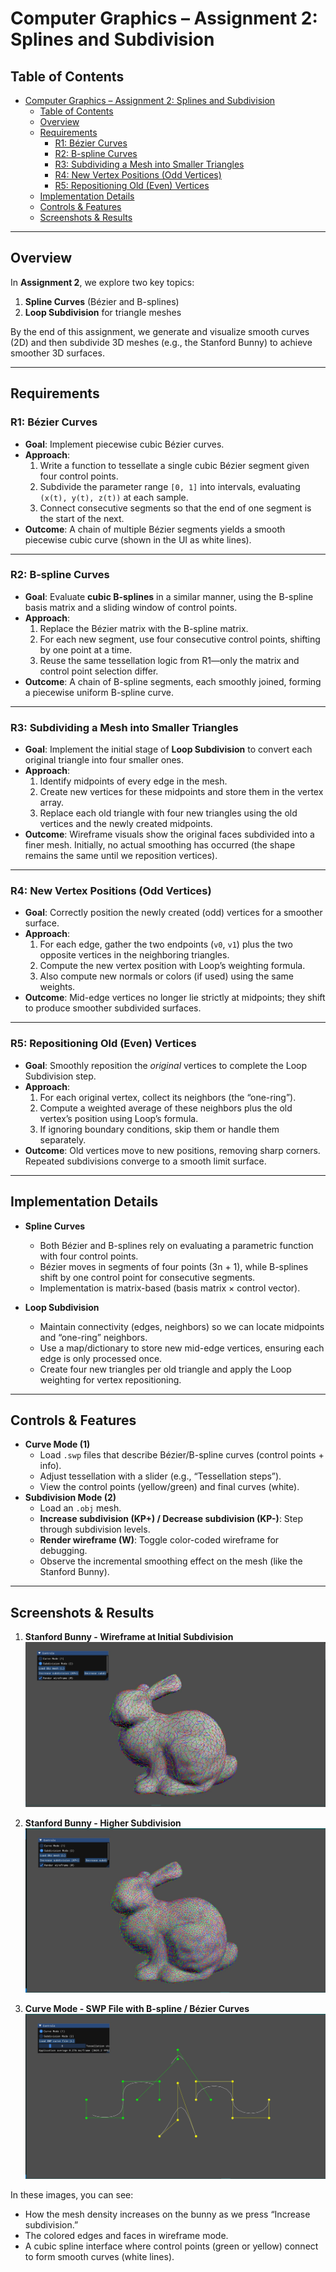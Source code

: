 # Computer Graphics – Assignment 2: Splines and Subdivision

## Table of Contents
- [Computer Graphics – Assignment 2: Splines and Subdivision](#computer-graphics--assignment-2-splines-and-subdivision)
  - [Table of Contents](#table-of-contents)
  - [Overview](#overview)
  - [Requirements](#requirements)
    - [R1: Bézier Curves](#r1-bézier-curves)
    - [R2: B-spline Curves](#r2-b-spline-curves)
    - [R3: Subdividing a Mesh into Smaller Triangles](#r3-subdividing-a-mesh-into-smaller-triangles)
    - [R4: New Vertex Positions (Odd Vertices)](#r4-new-vertex-positions-odd-vertices)
    - [R5: Repositioning Old (Even) Vertices](#r5-repositioning-old-even-vertices)
  - [Implementation Details](#implementation-details)
  - [Controls \& Features](#controls--features)
  - [Screenshots \& Results](#screenshots--results)

---

## Overview
In **Assignment 2**, we explore two key topics:
1. **Spline Curves** (Bézier and B-splines)  
2. **Loop Subdivision** for triangle meshes  

By the end of this assignment, we generate and visualize smooth curves (2D) and then subdivide 3D meshes (e.g., the Stanford Bunny) to achieve smoother 3D surfaces.

---

## Requirements

### R1: Bézier Curves
- **Goal**: Implement piecewise cubic Bézier curves.
- **Approach**:  
  1. Write a function to tessellate a single cubic Bézier segment given four control points.  
  2. Subdivide the parameter range `[0, 1]` into intervals, evaluating `(x(t), y(t), z(t))` at each sample.  
  3. Connect consecutive segments so that the end of one segment is the start of the next.  
- **Outcome**: A chain of multiple Bézier segments yields a smooth piecewise cubic curve (shown in the UI as white lines).

---

### R2: B-spline Curves
- **Goal**: Evaluate **cubic B-splines** in a similar manner, using the B-spline basis matrix and a sliding window of control points.  
- **Approach**:  
  1. Replace the Bézier matrix with the B-spline matrix.  
  2. For each new segment, use four consecutive control points, shifting by one point at a time.  
  3. Reuse the same tessellation logic from R1—only the matrix and control point selection differ.  
- **Outcome**: A chain of B-spline segments, each smoothly joined, forming a piecewise uniform B-spline curve.

---

### R3: Subdividing a Mesh into Smaller Triangles
- **Goal**: Implement the initial stage of **Loop Subdivision** to convert each original triangle into four smaller ones.  
- **Approach**:  
  1. Identify midpoints of every edge in the mesh.  
  2. Create new vertices for these midpoints and store them in the vertex array.  
  3. Replace each old triangle with four new triangles using the old vertices and the newly created midpoints.  
- **Outcome**: Wireframe visuals show the original faces subdivided into a finer mesh. Initially, no actual smoothing has occurred (the shape remains the same until we reposition vertices).

---

### R4: New Vertex Positions (Odd Vertices)
- **Goal**: Correctly position the newly created (odd) vertices for a smoother surface.  
- **Approach**:  
  1. For each edge, gather the two endpoints (`v0`, `v1`) plus the two opposite vertices in the neighboring triangles.  
  2. Compute the new vertex position with Loop’s weighting formula.  
  3. Also compute new normals or colors (if used) using the same weights.  
- **Outcome**: Mid-edge vertices no longer lie strictly at midpoints; they shift to produce smoother subdivided surfaces.

---

### R5: Repositioning Old (Even) Vertices
- **Goal**: Smoothly reposition the *original* vertices to complete the Loop Subdivision step.  
- **Approach**:  
  1. For each original vertex, collect its neighbors (the “one-ring”).  
  2. Compute a weighted average of these neighbors plus the old vertex’s position using Loop’s formula.  
  3. If ignoring boundary conditions, skip them or handle them separately.  
- **Outcome**: Old vertices move to new positions, removing sharp corners. Repeated subdivisions converge to a smooth limit surface.

---

## Implementation Details
- **Spline Curves**  
  - Both Bézier and B-splines rely on evaluating a parametric function with four control points.  
  - Bézier moves in segments of four points (3n + 1), while B-splines shift by one control point for consecutive segments.  
  - Implementation is matrix-based (basis matrix × control vector).

- **Loop Subdivision**  
  - Maintain connectivity (edges, neighbors) so we can locate midpoints and “one-ring” neighbors.  
  - Use a map/dictionary to store new mid-edge vertices, ensuring each edge is only processed once.  
  - Create four new triangles per old triangle and apply the Loop weighting for vertex repositioning.

---

## Controls & Features
- **Curve Mode (1)**  
  - Load `.swp` files that describe Bézier/B-spline curves (control points + info).  
  - Adjust tessellation with a slider (e.g., “Tessellation steps”).  
  - View the control points (yellow/green) and final curves (white).  
- **Subdivision Mode (2)**  
  - Load an `.obj` mesh.  
  - **Increase subdivision (KP+) / Decrease subdivision (KP-)**: Step through subdivision levels.  
  - **Render wireframe (W)**: Toggle color-coded wireframe for debugging.  
  - Observe the incremental smoothing effect on the mesh (like the Stanford Bunny).

---

## Screenshots & Results

1. **Stanford Bunny - Wireframe at Initial Subdivision**  
   ![Screenshot: Bunny Wireframe](Screenshot%202025-03-23%20132341.jpg)

2. **Stanford Bunny - Higher Subdivision**  
   ![Screenshot: Bunny with More Faces](Screenshot%202025-03-23%20132403.jpg)

3. **Curve Mode - SWP File with B-spline / Bézier Curves**  
   ![Screenshot: Curve Mode](Screenshot%202025-03-23%20132419.jpg)

In these images, you can see:
- How the mesh density increases on the bunny as we press “Increase subdivision.”  
- The colored edges and faces in wireframe mode.  
- A cubic spline interface where control points (green or yellow) connect to form smooth curves (white lines).
